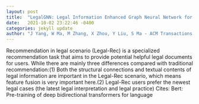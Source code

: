 ```yaml
---
layout: post
title:  "LegalGNN: Legal Information Enhanced Graph Neural Network for Recommendation"
date:   2021-10-02 23:22:46 -0400
categories: jekyll update
author: "J Yang, W Ma, M Zhang, X Zhou, Y Liu, S Ma - ACM Transactions on Information , 2021"
---
```

Recommendation in legal scenario (Legal-Rec) is a specialized recommendation task that aims to provide potential helpful legal documents for users. While there are mainly three differences compared with traditional recommendation:(1) Both the structural connections and textual contents of legal information are important in the Legal-Rec scenario, which means feature fusion is very important here.(2) Legal-Rec users prefer the newest legal cases (the latest legal interpretation and legal practice) Cites: Bert: Pre-training of deep bidirectional transformers for language